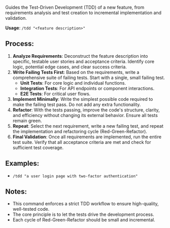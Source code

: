 Guides the Test-Driven Development (TDD) of a new feature, from requirements analysis and test creation to incremental implementation and validation.

**Usage**: `/tdd "<feature description>"`

## Process:
1.  **Analyze Requirements**: Deconstruct the feature description into specific, testable user stories and acceptance criteria. Identify core logic, potential edge cases, and clear success criteria.
2.  **Write Failing Tests First**: Based on the requirements, write a comprehensive suite of failing tests. Start with a single, small failing test.
    *   **Unit Tests**: For core logic and individual functions.
    *   **Integration Tests**: For API endpoints or component interactions.
    *   **E2E Tests**: For critical user flows.
3.  **Implement Minimally**: Write the simplest possible code required to make the failing test pass. Do not add any extra functionality.
4.  **Refactor**: With the tests passing, improve the code's structure, clarity, and efficiency without changing its external behavior. Ensure all tests remain green.
5.  **Repeat**: Select the next requirement, write a new failing test, and repeat the implementation and refactoring cycle (Red-Green-Refactor).
6.  **Final Validation**: Once all requirements are implemented, run the entire test suite. Verify that all acceptance criteria are met and check for sufficient test coverage.

## Examples:
- `/tdd "a user login page with two-factor authentication"`

## Notes:
- This command enforces a strict TDD workflow to ensure high-quality, well-tested code.
- The core principle is to let the tests drive the development process.
- Each cycle of Red-Green-Refactor should be small and incremental.